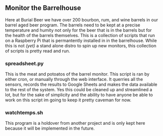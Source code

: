 ## Monitor the Barrelhouse

Here at Burial Beer we have over 200 bourbon, rum, and wine barrels in our barrel aged beer program. The barrels need to be kept at a precise temperature and humity not only for the beer that is in the barrels but for the health of the barrels themselves. This is a collection of scripts that run on a Raspberry Pi that is permantently installed in in the barrelhouse. While this is not _(yet)_ a stand alone distro to spin up new monitors, this collection of scripts is pretty read and run.


### spreadsheet.py

This is the meat and potoatos of the barrel monitor. This script is ran by either cron, or manually through the web interface. It querries all the sensors, records the results to Google Sheets and makes the data available to the rest of the system. Yes this could be cleaned up and streamlined a lot, but for the sake of simplicity and the ability to have anyone be able to work on this script im going to keep it pretty caveman for now.


### watchtemps.sh

This program is a holdover from another project and is only kept here because it will be implemented in the future.